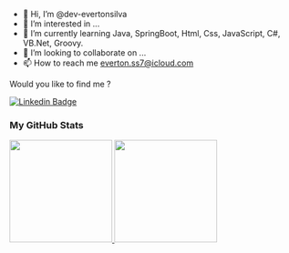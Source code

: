 - 👋 Hi, I’m @dev-evertonsilva
- 👀 I’m interested in ...
- 🌱 I’m currently learning Java, SpringBoot, Html, Css, JavaScript, C#, VB.Net, Groovy.
- 💞️ I’m looking to collaborate on ...
- 📫 How to reach me everton.ss7@icloud.com



Would you like to find me ?

[![Linkedin Badge](https://img.shields.io/badge/-LinkedIn-blue?style=flat-square&logo=Linkedin&logoColor=white&link=https://www.linkedin.com/in/evlsilva/)](https://www.linkedin.com/in/evlsilva/)



### My GitHub Stats


<div>
  <a href="https://github.com/dev-evertonsilva">
  <img height="180em" src="https://github-readme-stats.vercel.app/api?username=dev-evertonsilva&show_icons=true&include_all_commits=true&count_private=true"/>
  <img height="180em" src="https://github-readme-stats.vercel.app/api/top-langs/?username=dev-evertonsilva&layout=compact&langs_count=7"/>
</div>
